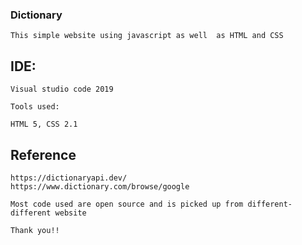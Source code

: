 ### Dictionary
    This simple website using javascript as well  as HTML and CSS

## IDE:

    Visual studio code 2019

    Tools used:

    HTML 5, CSS 2.1 

## Reference
    https://dictionaryapi.dev/
    https://www.dictionary.com/browse/google

    Most code used are open source and is picked up from different-different website 

    Thank you!!    